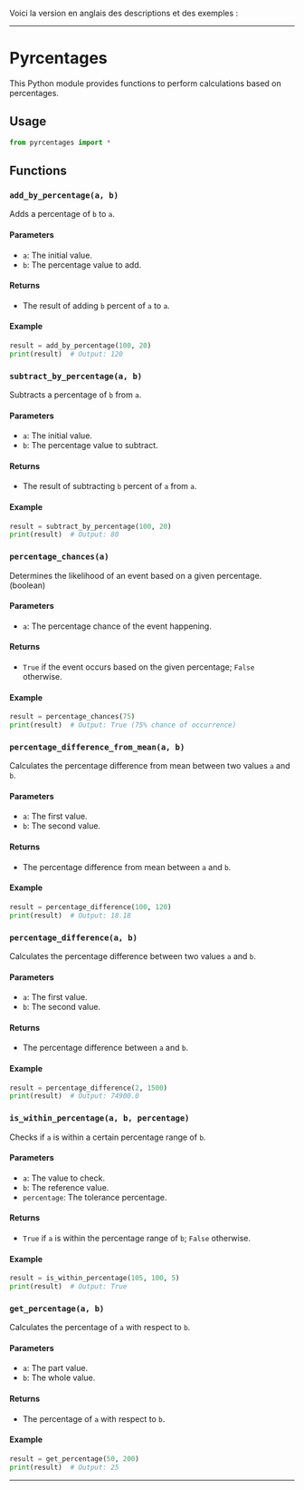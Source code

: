 Voici la version en anglais des descriptions et des exemples :

---

# Pyrcentages

This Python module provides functions to perform calculations based on percentages.

## Usage

```python
from pyrcentages import *
```

## Functions

### `add_by_percentage(a, b)`
Adds a percentage of `b` to `a`.

#### Parameters
- `a`: The initial value.
- `b`: The percentage value to add.

#### Returns
- The result of adding `b` percent of `a` to `a`.

#### Example
```python
result = add_by_percentage(100, 20)
print(result)  # Output: 120
```

### `subtract_by_percentage(a, b)`
Subtracts a percentage of `b` from `a`.

#### Parameters
- `a`: The initial value.
- `b`: The percentage value to subtract.

#### Returns
- The result of subtracting `b` percent of `a` from `a`.

#### Example
```python
result = subtract_by_percentage(100, 20)
print(result)  # Output: 80
```

### `percentage_chances(a)`
Determines the likelihood of an event based on a given percentage. (boolean)

#### Parameters
- `a`: The percentage chance of the event happening.

#### Returns
- `True` if the event occurs based on the given percentage; `False` otherwise.

#### Example
```python
result = percentage_chances(75)
print(result)  # Output: True (75% chance of occurrence)
```

### `percentage_difference_from_mean(a, b)`
Calculates the percentage difference from mean between two values `a` and `b`.

#### Parameters
- `a`: The first value.
- `b`: The second value.

#### Returns
- The percentage difference from mean between `a` and `b`.

#### Example
```python
result = percentage_difference(100, 120)
print(result)  # Output: 18.18
```

### `percentage_difference(a, b)`
Calculates the percentage difference between two values `a` and `b`.

#### Parameters
- `a`: The first value.
- `b`: The second value.

#### Returns
- The percentage difference between `a` and `b`.

#### Example
```python
result = percentage_difference(2, 1500)
print(result)  # Output: 74900.0
```

### `is_within_percentage(a, b, percentage)`
Checks if `a` is within a certain percentage range of `b`.

#### Parameters
- `a`: The value to check.
- `b`: The reference value.
- `percentage`: The tolerance percentage.

#### Returns
- `True` if `a` is within the percentage range of `b`; `False` otherwise.

#### Example
```python
result = is_within_percentage(105, 100, 5)
print(result)  # Output: True
```

### `get_percentage(a, b)`
Calculates the percentage of `a` with respect to `b`.

#### Parameters
- `a`: The part value.
- `b`: The whole value.

#### Returns
- The percentage of `a` with respect to `b`.

#### Example
```python
result = get_percentage(50, 200)
print(result)  # Output: 25
```

---